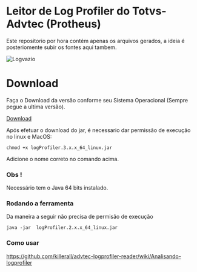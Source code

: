 # Leitor de Log Profiler do Totvs-Advtec (Protheus)

Este repositorio por hora contém apenas os arquivos gerados, a ideia é posteriomente subir os fontes aqui tambem.


![Logvazio](https://user-images.githubusercontent.com/4764609/104761405-9d640280-5741-11eb-8134-b8ac47e83c77.png)


# Download
Faça o Download da versão conforme seu Sistema Operacional (Sempre pegue a ultima versão).

[Download](https://github.com/killerall/advtec-logprofiler-reader/releases)


Após efetuar o download do jar, é necessario dar permissão de execução no linux e MacOS:

``` chmod +x logProfiler.3.x.x_64_linux.jar ```

Adicione o nome correto no comando acima.

### Obs !

Necessário tem o Java 64 bits instalado.

### Rodando a ferramenta
Da maneira a seguir não precisa de permisão de execução

``` java -jar  logProfiler.2.x.x_64_linux.jar ```
### Como usar
 https://github.com/killerall/advtec-logprofiler-reader/wiki/Analisando-logprofiler
